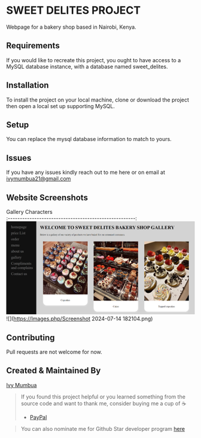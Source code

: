 # SWEET DELITES PROJECT

Webpage for a bakery shop based in Nairobi, Kenya.

## Requirements
If you would like to recreate this project, you ought to have access to a MySQL database instance, with a database named sweet_delites.

## Installation

To install the project on your local machine, clone or download the project then open a local set up supporting MySQL.

## Setup
You can replace the mysql database information to match to yours. 

## Issues
If you have any issues kindly reach out to me here or on email at ivymumbua21@gmail.com

## Website Screenshots

  Gallery Characters                   
:-----------------------------------------------------:
![](https://github.com/ivyanneh/sweet-delites/blob/main/gallery.png) 
![](https://Images.php/Screenshot 2024-07-14 182104.png)  


## Contributing
Pull requests are not welcome for now. 

## Created & Maintained By
[Ivy Mumbua](https://github.com/ivyanneh)


> If you found this project helpful or you learned something from the source code and want to thank me, consider buying me a cup of :coffee:
>
> * [PayPal](https://paypal.me/KenMusembi/)

> You can also nominate me for Github Star developer program  [here](https://stars.github.com/nominate)